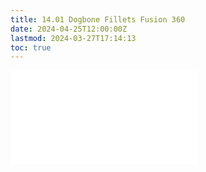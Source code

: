 ```yaml
---
title: 14.01 Dogbone Fillets Fusion 360
date: 2024-04-25T12:00:00Z
lastmod: 2024-03-27T17:14:13
toc: true
---
```


![Link to included file content](../../../../digital-fabrication/cnc/dogbone-fillets-fusion-360.md)
